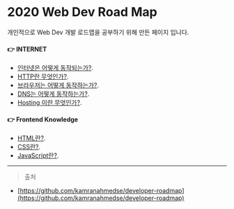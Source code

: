 
# 2020 Web Dev Road Map  

개인적으로 Web Dev 개발 로드맵을 공부하기 위해 만든 페이지 입니다.  

#### :point_right:  INTERNET

- [인터넷은 어떻게 동작되는가?](./Internet/internet.md).  
- [HTTP란 무엇인가?](./Internet/http.md).  
- [브라우저는 어떻게 동작하는가?](browers.md).  
- [DNS는 어떻게 동작하는가?](./Internet/dns.md).
- [Hosting 이란 무엇인가?](./Internet/hosting.md).

#### :point_right:  Frontend Knowledge

- [HTML란?](./BasicFrontendKnowledge/html.md).
- [CSS란?](./BasicFrontendKnowledge/css.md).
- [JavaScript란?](./BasicFrontendKnowledge/javascript.md).

---

> 출처

- [https://github.com/kamranahmedse/developer-roadmap](https://github.com/kamranahmedse/developer-roadmap)  
